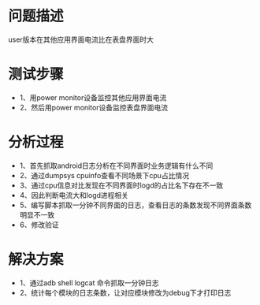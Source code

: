 # 问题描述
user版本在其他应用界面电流比在表盘界面时大

# 测试步骤
* 1、用power monitor设备监控其他应用界面电流
* 2、然后用power monitor设备监控表盘界面电流


# 分析过程

* 1、首先抓取android日志分析在不同界面时业务逻辑有什么不同
* 2、通过dumpsys cpuinfo查看不同场景下cpu占比情况
* 3、通过cpu信息对比发现在不同界面时logd的占比名下存在不一致
* 4、因此判断电流大和logd进程相关
* 5、编写脚本抓取一分钟不同界面的日志，查看日志的条数发现不同界面条数明显不一致
* 6、修改验证


# 解决方案

* 1、通过adb shell logcat 命令抓取一分钟日志
* 2、统计每个模块的日志条数，让对应模块修改为debug下才打印日志
